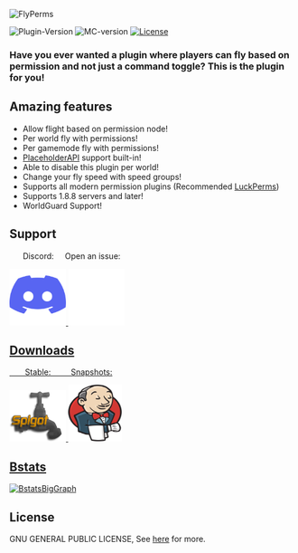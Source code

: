 ![FlyPerms](resource/FlyPerms.png)

![Plugin-Version](https://img.shields.io/spiget/version/83432?label=version)
![MC-version](https://img.shields.io/badge/minecraft-java%20edition%201.8.8%2B-blueviolet)
[![License](https://img.shields.io/github/license/benwoo1110/FlyPerms)](LICENSE)

### Have you ever wanted a plugin where players can fly based on permission and not just a command toggle? This is the plugin for you!

## Amazing features
* Allow flight based on permission node!
* Per world fly with permissions!
* Per gamemode fly with permissions!
* [PlaceholderAPI](https://www.spigotmc.org/resources/placeholderapi.6245/) support built-in!
* Able to disable this plugin per world!
* Change your fly speed with speed groups!
* Supports all modern permission plugins (Recommended [LuckPerms](https://luckperms.net/download))
* Supports 1.8.8 servers and later!
* WorldGuard Support!

## Support
<p>&nbsp;&nbsp;&nbsp;&nbsp;&nbsp;&nbsp;Discord:&nbsp;&nbsp;&nbsp;&nbsp;&nbsp;Open an issue:</p>
<a href="https://discord.gg/Be59ehc"/> <img src="/.github/Icons/Discord.svg" width="100" height="100" /> 
<a href="https://github.com/benwoo1110/FlyPerms/issues"><img src="/.github/Icons/Github.png" width="100" height="100" />

## Downloads
<p>&nbsp;&nbsp;&nbsp;&nbsp;&nbsp;&nbsp;&nbsp;Stable:&nbsp;&nbsp;&nbsp;&nbsp;&nbsp;&nbsp;&nbsp;&nbsp;&nbsp;Snapshots:</p>
<a href="https://www.spigotmc.org/resources/flyperms.83432/"/> <img src="/.github/Icons/Spigot.png" width="100" height="90" />
  <a href="https://ci.benergy10.dev/job/FlyPerms/"><img src="/.github/Icons/Jenkins.svg" width="95" height="100" />

## Bstats
[![BstatsBigGraph](https://bstats.org/signatures/bukkit/FlyPerms.svg)](https://bstats.org/plugin/bukkit/FlyPerms/8745)

## License
GNU GENERAL PUBLIC LICENSE, See [here](LICENSE) for more.

